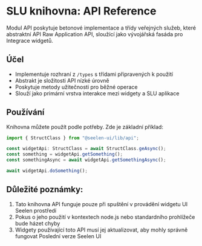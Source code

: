 # **SLU knihovna: API Reference**

Modul API poskytuje betonové implementace a třídy veřejných služeb, které 
abstraktní API Raw Application API, sloužící jako vývojářská fasáda pro 
Integrace widgetů.

## **Účel**

* Implementuje rozhraní z `/types` s třídami připravených k použití
* Abstrakt je složitosti API nízké úrovně
* Poskytuje metody užitečnosti pro běžné operace
* Slouží jako primární vrstva interakce mezi widgety a SLU 
  aplikace

## **Používání**

Knihovna můžete použít podle potřeby. Zde je základní příklad:

```ts
import { StructClass } from "@seelen-ui/lib/api";

const widgetApi: StructClass = await StructClass.geAsync();
const something = widgetApi.getSomething();
const somethingAsync = await widgetApi.getSomethingAsync();

await widgetApi.doSomething();
```

## **Důležité poznámky:**

1. Tato knihovna API funguje pouze při spuštění v provádění widgetu UI Seelen 
   prostředí
2. Pokus o jeho použití v kontextech node.js nebo standardního prohlížeče bude házet 
   chyby
3. Widgety používající toto API musí jej aktualizovat, aby mohly správně fungovat 
   Poslední verze Seelen UI
